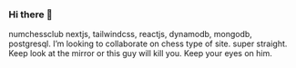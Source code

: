 ### Hi there 👋
numchessclub
nextjs, tailwindcss, reactjs, dynamodb, mongodb, postgresql.
I’m looking to collaborate on chess type of site.
super straight.
Keep look at the mirror or this guy will kill you. Keep your eyes on him.
  
<!--
**imthewolverine/imthewolverine** is a ✨ _special_ ✨ repository because its `README.md` (this file) appears on your GitHub profile.

Here are some ideas to get you started:
  numchessclub
  nextjs, tailwindcss, reactjs
  I’m looking to collaborate on chess type of site.
  super straight.
  Keep look at the mirror or this guy will kill you. Keep your eyes on him.
  
- 🔭 I’m currently working on ...
- 🌱 I’m currently learning ...
- 👯 I’m looking to collaborate on ...
- 🤔 I’m looking for help with ...
- 💬 Ask me about ...
- 📫 How to reach me: ...
- 😄 Pronouns: ...
- ⚡ Fun fact: ...
-->

